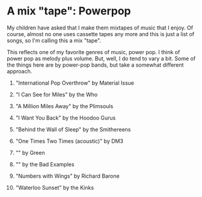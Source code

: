 A mix "tape": Powerpop
======================

My children have asked that I make them mixtapes of music that I enjoy.
Of course, almost no one uses cassette tapes any more and this is just
a list of songs, so I'm calling this a mix "tape".

This reflects one of my favorite genres of music, power pop.  I think of
power pop as melody plus volume.  But, well, I do tend to vary a bit.  Some
of the things here are by power-pop bands, but take a somewhat different
approach.

1. "International Pop Overthrow" by Material Issue

1. "I Can See for Miles" by the Who

1. "A Million Miles Away" by the Plimsouls

1. "I Want You Back" by the Hoodoo Gurus

1. "Behind the Wall of Sleep" by the Smithereens

1. "One Times Two Times (acoustic)" by DM3

1. "" by Green

1. "" by the Bad Examples

1. "Numbers with Wings" by Richard Barone

1. "Waterloo Sunset" by the Kinks
